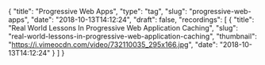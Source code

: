 {
  "title": "Progressive Web Apps",
  "type": "tag",
  "slug": "progressive-web-apps",
  "date": "2018-10-13T14:12:24",
  "draft": false,
  "recordings": [
    {
      "title": "Real World Lessons In Progressive Web Application Caching",
      "slug": "real-world-lessons-in-progressive-web-application-caching",
      "thumbnail": "https://i.vimeocdn.com/video/732110035_295x166.jpg",
      "date": "2018-10-13T14:12:24"
    }
  ]
}